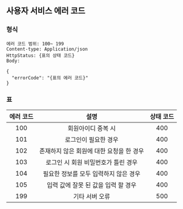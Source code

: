 ## 사용자 서비스 에러 코드 
### 형식
```
에러 코드 범위: 100~ 199
Content-type: Application/json 
HttpStatus: {표의 상태 코드} 
Body:

{
  "errorCode": "{표의 에러 코드}"
}
```
### 표

|에러 코드|설명| 상태 코드|
|:---:|:---:|:---:|
|100|회원아이디 중복 시|400|
|101|로그인이 필요한 경우 |400|
|102|존재하지 않은 회원에 대한 요청을 한 경우|400|
|103|로그인 시 회원 비밀번호가 틀린 경우|400|
|104|필요한 정보를 모두 입력하지 않은 경우|400|
|105|입력 값에 잘못 된 값을 입력 할 경우|400|
|199|기타 서버 오류|500|
